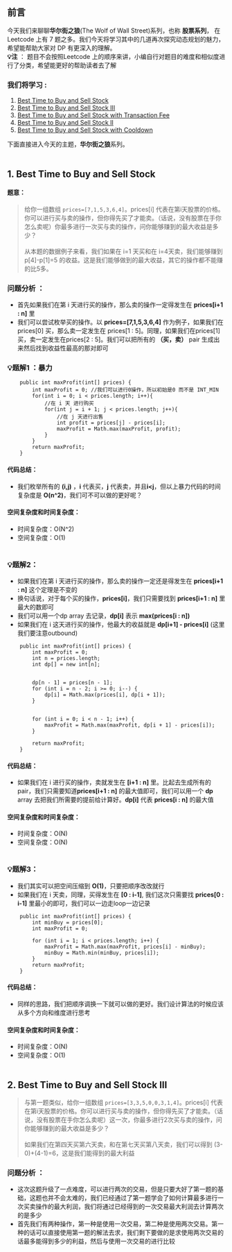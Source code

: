 




## 前言

今天我们来聊聊**华尔街之狼**(The Wolf of Wall Street)系列，也称 **股票系列**， 在 Leetcode 上有 7 题之多。我们今天将学习其中的几道再次探究动态规划的魅力，希望能帮助大家对 DP 有更深入的理解。
<br/>
**:bulb:注** ： 题目不会按照Leetcode 上的顺序来讲，小编自行对题目的难度和相似度进行了分类，希望能更好的帮助读者去了解

### 我们将学习 : 

 1. [Best Time to Buy and Sell Stock](https://leetcode.com/problems/best-time-to-buy-and-sell-stock)
 2. [  Best Time to Buy and Sell Stock III](https://leetcode.com/problems/best-time-to-buy-and-sell-stock-iii)
 3. [  Best Time to Buy and Sell Stock with Transaction Fee](https://leetcode.com/problems/best-time-to-buy-and-sell-stock-with-transaction-fee)
 4. [Best Time to Buy and Sell Stock II](https://leetcode.com/problems/best-time-to-buy-and-sell-stock-ii)
 5. [Best Time to Buy and Sell Stock with Cooldown](https://leetcode.com/problems/best-time-to-buy-and-sell-stock-with-cooldown)

下面直接进入今天的主题，**华尔街之狼**系列。<br/><br/>



## 1. Best Time to Buy and Sell Stock

#### 题意：

>给你一组数组 ``prices=[7,1,5,3,6,4]``。prices[i] 代表在第i天股票的价格。你可以进行买与卖的操作，但你得先买了才能卖。（话说，没有股票在手你怎么卖呢）你最多进行一次买与卖的操作，问你能够赚到的最大收益是多少？<br/><br/>
>从本题的数据例子来看，我们如果在 i=1 天买和在 i=4天卖，我们能够赚到 p[4]-p[1]=5 的收益。这是我们能够做到的最大收益，其它的操作都不能赚的比5多。




### 问题分析 ： 

 - 首先如果我们在第 i 天进行买的操作，那么卖的操作一定得发生在 **prices[i+1 : n]** 里
 - 我们可以尝试枚举买的操作。以 **prices=[7,1,5,3,6,4]** 作为例子，如果我们在prices[0] 买，那么卖一定发生在 prices[1 : 5]。同理，如果我们在prices[1]买，卖一定发生在prices[2 : 5]。我们可以把所有的 **（买，卖）**  pair 生成出来然后找到收益性最高的那对即可

### :bulb:题解1 ：暴力
```
    public int maxProfit(int[] prices) {
        int maxProfit = 0; //我们可以进行0操作，所以初始是0 而不是 INT_MIN
        for(int i = 0; i < prices.length; i++){
            //在 i 天 进行购买
            for(int j = i + 1; j < prices.length; j++){
                //在 j 天进行出售
                int profit = prices[j] - prices[i];
                maxProfit = Math.max(maxProfit, profit);
            }
        }
        return maxProfit;
    }
```
#### 代码总结：

 - 我们枚举所有的 **(i,j)** ，**i** 代表买，**j** 代表卖，并且**i<j**，但以上暴力代码的时间复杂度是 **O(n^2)**，我们可不可以做的更好呢？

#### 空间复杂度和时间复杂度：
  - 时间复杂度：O(N^2) 
  - 空间复杂度：O(1)
<br/><br/>

### :bulb:题解2：

 - 如果我们在第 i 天进行买的操作，那么卖的操作一定还是得发生在 **prices[i+1 : n]** 这个定理是不变的
 - 换句话说，对于每个买的操作，**prices[i]**，我们只需要找到 **prices[i+1 : n]** 里最大的数即可
 - 我们可以用一个dp array 去记录，**dp[i]** 表示 **max(prices[i : n])** 
 - 如果我们在 i 这天进行买的操作，他最大的收益就是 **dp[i+1] - prices[i]** (这里我们要注意outbound)
```
    public int maxProfit(int[] prices) {
        int maxProfit = 0;
        int n = prices.length;
        int dp[] = new int[n]; 


        dp[n - 1] = prices[n - 1];
        for (int i = n - 2; i >= 0; i--) {
            dp[i] = Math.max(prices[i], dp[i + 1]);
        }
        

        for (int i = 0; i < n - 1; i++) {
            maxProfit = Math.max(maxProfit, dp[i + 1] - prices[i]);
        }

        return maxProfit;
    }
```

#### 代码总结：

 - 如果我们在 i 进行买的操作，卖就发生在  **[i+1 : n]** 里。比起去生成所有的pair，我们只需要知道**prices[i+1 : n]** 的最大值即可，我们可以用一个 **dp** array 去把我们所需要的提前给计算好。**dp[i]** 代表 **prices[i : n]** 的最大值

#### 空间复杂度和时间复杂度：
  - 时间复杂度：O(N) 
  - 空间复杂度：O(N)
<br/><br/>

### :bulb:题解3：

 - 我们其实可以把空间压缩到 **O(1)**，只要把顺序改改就行
 - 如果我们在 i 天卖，同理，买得发生在 **[0 : i-1]**, 我们这次只需要找  **prices[0 : i-1]** 里最小的即可，我们可以一边走loop一边记录

```
    public int maxProfit(int[] prices) {
        int minBuy = prices[0];
        int maxProfit = 0;

        for (int i = 1; i < prices.length; i++) {
            maxProfit = Math.max(maxProfit, prices[i] - minBuy);
            minBuy = Math.min(minBuy, prices[i]);
        }
        return maxProfit;
    }
   ```
#### 代码总结：

 - 同样的思路，我们把顺序调换一下就可以做的更好。我们设计算法的时候应该从多个方向和维度进行思考

#### 空间复杂度和时间复杂度：
  - 时间复杂度：O(N) 
  - 空间复杂度：O(1)
<br/><br/>


## 2. Best Time to Buy and Sell Stock III

>与第一题类似，给你一组数组 ``prices=[3,3,5,0,0,3,1,4]``。prices[i] 代表在第i天股票的价格。你可以进行买与卖的操作，但你得先买了才能卖。（话说，没有股票在手你怎么卖呢）这一次，你最多进行2次买与卖的操作，问你能够赚到的最大收益是多少？<br/><br/>
>如果我们在第四天买第六天卖，和在第七天买第八天卖，我们可以得到 (3-0)+(4-1)=6，这是我们能得到的最大利益


### 问题分析 ：

 - 这次这题升级了一点难度，可以进行两次的交易，但是只要大好了第一题的基础，这题也并不会太难的，我们已经通过了第一题学会了如何计算最多进行一次买卖操作的最大利润，我们将通过已经得到的一次交易最大利润去计算两次的是多少
 - 首先我们有两种操作，第一种是使用一次交易，第二种是使用两次交易。第一种的话可以直接使用第一题的解法去求，我们剩下要做的是求使用两次交易的话最多能得到多少的利益，然后与使用一次交易的进行比较
